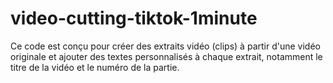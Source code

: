 # video-cutting-tiktok-1minute
Ce code est conçu pour créer des extraits vidéo (clips) à partir d'une vidéo originale et ajouter des textes personnalisés à chaque extrait, notamment le titre de la vidéo et le numéro de la partie.
